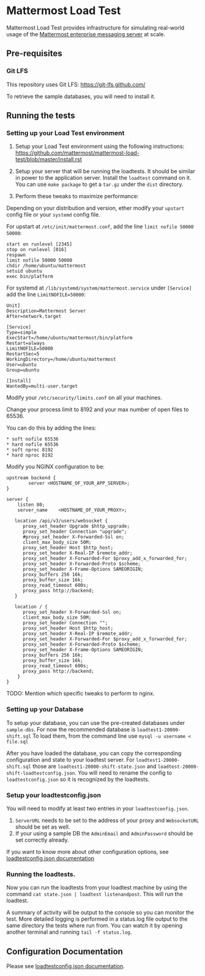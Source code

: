 # Mattermost Load Test

Mattermost Load Test provides infrastructure for simulating real-world usage of the [Mattermost enterprise messaging server](https://about.mattermost.com/) at scale.

## Pre-requisites 

### Git LFS

This repository uses Git LFS: https://git-lfs.github.com/

To retrieve the sample databases, you will need to install it. 

## Running the tests

### Setting up your Load Test environment

1. Setup your Load Test environment using the following instructions: https://github.com/mattermost/mattermost-load-test/blob/master/install.rst

2. Setup your server that will be running the loadtests. It should be similar in power to the application server. Install the `loadtest` command on it. You can use `make package` to get a `tar.gz` under the `dist` directory.

3. Perform these tweaks to maximize performance:

Depending on your distribution and version, ether modify your `upstart` config file or your `systemd` config file.

For upstart at `/etc/init/mattermost.conf`, add the line `limit nofile 50000 50000`:

```
start on runlevel [2345]
stop on runlevel [016]
respawn
limit nofile 50000 50000
chdir /home/ubuntu/mattermost
setuid ubuntu
exec bin/platform
```

For systemd at `/lib/systemd/system/mattermost.service` under `[Service]` add the line `LimitNOFILE=50000`:

```
Unit]
Description=Mattermost Server
After=network.target

[Service]
Type=simple
ExecStart=/home/ubuntu/mattermost/bin/platform
Restart=always
LimitNOFILE=50000
RestartSec=5
WorkingDirectory=/home/ubuntu/mattermost
User=ubuntu
Group=ubuntu

[Install]
WantedBy=multi-user.target
```


Modify your `/etc/security/limits.conf` on all your machines. 

Change your process limit to 8192 and your max number of open files to 65536.

You can do this by adding the lines:

```
* soft nofile 65536
* hard nofile 65536
* soft nproc 8192
* hard nproc 8192
```

Modify you NGINX configuration to be:

```
upstream backend {
        server <HOSTNAME_OF_YOUR_APP_SERVER>;
}

server {
    listen 80;
    server_name    <HOSTNAME_OF_YOUR_PROXY>;

   location /api/v3/users/websocket {
      proxy_set_header Upgrade $http_upgrade;
      proxy_set_header Connection "upgrade";
      #proxy_set_header X-Forwarded-Ssl on;
      client_max_body_size 50M;
      proxy_set_header Host $http_host;
      proxy_set_header X-Real-IP $remote_addr;
      proxy_set_header X-Forwarded-For $proxy_add_x_forwarded_for;
      proxy_set_header X-Forwarded-Proto $scheme;
      proxy_set_header X-Frame-Options SAMEORIGIN;
      proxy_buffers 256 16k;
      proxy_buffer_size 16k;
      proxy_read_timeout 600s;
      proxy_pass http://backend;
   }

   location / {
      proxy_set_header X-Forwarded-Ssl on;
      client_max_body_size 50M;
      proxy_set_header Connection "";
      proxy_set_header Host $http_host;
      proxy_set_header X-Real-IP $remote_addr;
      proxy_set_header X-Forwarded-For $proxy_add_x_forwarded_for;
      proxy_set_header X-Forwarded-Proto $scheme;
      proxy_set_header X-Frame-Options SAMEORIGIN;
      proxy_buffers 256 16k;
      proxy_buffer_size 16k;
      proxy_read_timeout 600s;
      proxy_pass http://backend;
    }
}

```

TODO: Mention which specific tweaks to perform to nginx. 

### Setting up your Database

To setup your database, you can use the pre-created databases under `sample-dbs`. For now the recommended database is `loadtest1-20000-shift.sql` To load them, from the command line use `mysql -u username < file.sql`

After you have loaded the database, you can copy the corresponding configuration and state to your loadtest server. For `loadtest1-20000-shift.sql` those are `loadtest1-20000-shift-state.json` and `loadtest-20000-shift-loadtestconfig.json`. You will need to rename the config to `loadtestconfig.json` so it is recognized by the loadtests.

### Setup your loadtestconfig.json

You will need to modify at least two entries in your `loadtestconfig.json`.

1. `ServerURL` needs to be set to the address of your proxy and `WebsocketURL` should be set as well.
2. If your using a sample DB the `AdminEmail` and `AdminPassword` should be set correctly already. 

If you want to know more about other configuration options, see [loadtestconfig.json documentation](loadtestconfig.md)

### Running the loadtests. 

Now you can run the loadtests from your loadtest machine by using the command `cat state.json | loadtest listenandpost`. This will run the loadtest. 

A summary of activity will be output to the console so you can monitor the test. More detailed logging is performed in a status.log file output to the same directory the tests where run from. You can watch it by opening another terminal and running `tail -f status.log`. 

## Configuration Documentation

Please see [loadtestconfig.json documentation](loadtestconfig.md).

